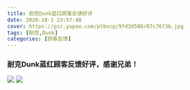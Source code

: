 ```yaml
---
title: 耐克Dunk蓝红顾客反馈好评
date: 2020-10-1 23:57:48
cover: https://pic.yupoo.com/ptbxcp/9fd3d588/87c76f3b.jpg
tags: [耐克,Dunk]
categories: [顾客反馈]
---
```


###  耐克Dunk蓝红顾客反馈好评，感谢兄弟！
![](https://pic.yupoo.com/ptbxcp/acc79c27/6d0edbea.jpg)
![](https://pic.yupoo.com/ptbxcp/9fd3d588/87c76f3b.jpg)

